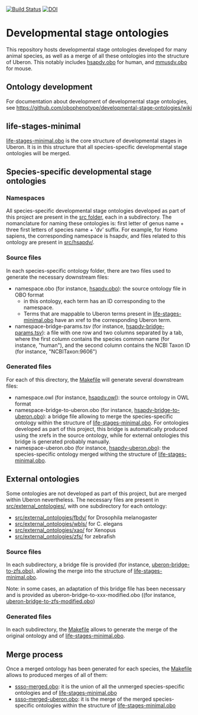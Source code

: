 [![Build Status](https://travis-ci.org/obophenotype/developmental-stage-ontologies.svg?branch=master)](https://travis-ci.org/obophenotype/developmental-stage-ontologies)
[![DOI](https://zenodo.org/badge/13996/obophenotype/developmental-stage-ontologies.svg)](https://zenodo.org/badge/latestdoi/13996/obophenotype/developmental-stage-ontologies)

# Developmental stage ontologies

This repository hosts developmental stage ontologies developed for many animal species, as well as a merge of all these ontologies into the structure of Uberon. This notably includes [hsapdv.obo](src/hsapdv/hsapdv.obo) for human, and [mmusdv.obo](src/mmusdv/mmusdv.obo) for mouse.

## Ontology development

For documentation about development of developmental stage ontologies, see https://github.com/obophenotype/developmental-stage-ontologies/wiki

## life-stages-minimal

[life-stages-minimal.obo](src/life-stages-minimal.obo) is the core structure of developmental stages in Uberon. It is in this structure that all species-specific developmental stage ontologies will be merged.

## Species-specific developmental stage ontologies

### Namespaces

All species-specific developmental stage ontologies developed as part of this project are present in the [src folder](src/), each in a subdirectory. The nomanclature for naming these ontologies is: first letter of genus name + three first letters of species name + 'dv' suffix. For example, for Homo sapiens, the corresponding namespace is hsapdv, and files related to this ontology are present in [src/hsapdv/](src/hsapdv/).

### Source files

In each species-specific ontology folder, there are two files used to generate the necessary downstream files:

* namespace.obo (for instance, [hsapdv.obo](src/hsapdv/hsapdv.obo)): the source ontology file in OBO format
  * in this ontology, each term has an ID corresponding to the namespace.
  * Terms that are mappable to Uberon terms present in [life-stages-minimal.obo](src/life-stages-minimal.obo) have an xref to the corresponding Uberon term.
* namespace-bridge-params.tsv (for instance, [hsapdv-bridge-params.tsv](src/hsapdv/hsapdv-bridge-params.tsv)): a file with one row and two columns separated by a tab, where the first column contains the species common name (for instance, "human"), and the second column contains the NCBI Taxon ID (for instance, "NCBITaxon:9606")

### Generated files

For each of this directory, the [Makefile](src/Makefile) will generate several downstream files:

* namespace.owl (for instance, [hsapdv.owl](src/hsapdv/hsapdv.owl)): the source ontology in OWL format
* namespace-bridge-to-uberon.obo (for instance, [hsapdv-bridge-to-uberon.obo](src/hsapdv/hsapdv-bridge-to-uberon.obo)): a bridge file allowing to merge the species-specific ontology within the structure of [life-stages-minimal.obo](src/life-stages-minimal.obo). For ontologies developed as part of this project, this bridge is automatically produced using the xrefs in the source ontology, while for external ontologies this bridge is generated probably manually.
* namespace-uberon.obo (for instance, [hsapdv-uberon.obo](src/hsapdv/hsapdv-uberon.obo)): the species-specific ontology merged withing the structure of [life-stages-minimal.obo](src/life-stages-minimal.obo).

## External ontologies

Some ontologies are not developed as part of this project, but are merged within Uberon nevertheless. The necessary files are present in [src/external_ontologies/](src/external_ontologies/), with one subdirectory for each ontology:

* [src/external_ontologies/fbdv/](src/external_ontologies/fbdv/) for Drosophila melanogaster
* [src/external_ontologies/wbls/](src/external_ontologies/wbls/) for C. elegans
* [src/external_ontologies/xao/](src/external_ontologies/xao/) for Xenopus
* [src/external_ontologies/zfs/](src/external_ontologies/zfs/) for zebrafish

### Source files

In each subdirectory, a bridge file is provided (for instance, [uberon-bridge-to-zfs.obo](src/external_ontologies/zfs/uberon-bridge-to-zfs.obo)), allowing the merge into the structure of [life-stages-minimal.obo](src/life-stages-minimal.obo).

Note: in some cases, an adaptation of this bridge file has been necessary and is provided as uberon-bridge-to-xxx-modified.obo ((for instance, [uberon-bridge-to-zfs-modified.obo](src/external_ontologies/zfs/uberon-bridge-to-zfs-modified.obo))

### Generated files

In each subdirectory, the [Makefile](src/Makefile) allows to generate the merge of the original ontology and of [life-stages-minimal.obo](src/life-stages-minimal.obo).

## Merge process

Once a merged ontology has been generated for each species, the [Makefile](src/Makefile) allows to produced merges of all of them:

* [ssso-merged.obo](src/ssso-merged.obo): it is the union of all the unmerged species-specific ontologies and of [life-stages-minimal.obo](src/life-stages-minimal.obo)
* [ssso-merged-uberon.obo](src/ssso-merged-uberon.obo): it is the merge of the merged species-specific ontologies within the structure of [life-stages-minimal.obo](src/life-stages-minimal.obo)
